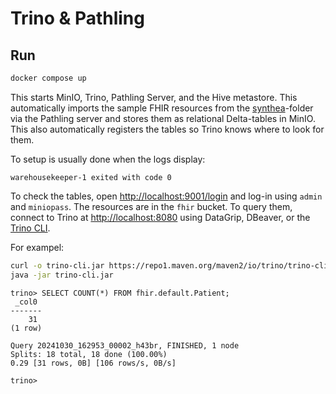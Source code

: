 # Trino & Pathling

## Run

```sh
docker compose up
```

This starts MinIO, Trino, Pathling Server, and the Hive metastore.
This automatically imports the sample FHIR resources from the [synthea](./synthea)-folder via the
Pathling server and stores them as relational Delta-tables in MinIO. This also automatically
registers the tables so Trino knows where to look for them.

To setup is usually done when the logs display:

```
warehousekeeper-1 exited with code 0
```

To check the tables, open <http://localhost:9001/login> and log-in using `admin` and `miniopass`.
The resources are in the `fhir` bucket.
To query them, connect to Trino at <http://localhost:8080> using DataGrip, DBeaver, or the [Trino CLI](https://trino.io/docs/current/client/cli.html).

For exampel:

```sh
curl -o trino-cli.jar https://repo1.maven.org/maven2/io/trino/trino-cli/472/trino-cli-472-executable.jar
java -jar trino-cli.jar
```

```console
trino> SELECT COUNT(*) FROM fhir.default.Patient;
 _col0
-------
    31
(1 row)

Query 20241030_162953_00002_h43br, FINISHED, 1 node
Splits: 18 total, 18 done (100.00%)
0.29 [31 rows, 0B] [106 rows/s, 0B/s]

trino>
```
